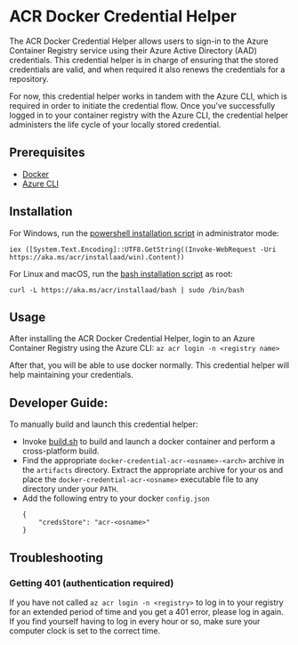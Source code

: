 # ACR Docker Credential Helper

The ACR Docker Credential Helper allows users to sign-in to the Azure Container Registry service using their Azure Active Directory (AAD) credentials. This credential helper is in charge of ensuring that the stored credentials are valid, and when required it also renews the credentials for a repository.

For now, this credential helper works in tandem with the Azure CLI, which is required in order to initiate the credential flow. Once you've successfully logged in to your container registry with the Azure CLI, the credential helper administers the life cycle of your locally stored credential.

## Prerequisites

- [Docker](https://www.docker.com/)
- [Azure CLI](https://github.com/Azure/azure-cli)

## Installation
For Windows, run the [powershell installation script](https://aka.ms/acr/installaad/win) in administrator mode:

`iex ([System.Text.Encoding]::UTF8.GetString((Invoke-WebRequest -Uri https://aka.ms/acr/installaad/win).Content))`

For Linux and macOS, run the [bash installation script](https://aka.ms/acr/installaad/bash) as root:

`curl -L https://aka.ms/acr/installaad/bash | sudo /bin/bash`

## Usage
After installing the ACR Docker Credential Helper, login to an Azure Container Registry using the Azure CLI:
    `az acr login -n <registry name>`

After that, you will be able to use docker normally. This credential helper will help maintaining your credentials.

## Developer Guide:

To manually build and launch this credential helper:
- Invoke [build.sh](build.sh) to build and launch a docker container and perform a cross-platform build.
- Find the appropriate `docker-credential-acr-<osname>-<arch>` archive in the `artifacts` directory. Extract the appropriate archive for your os and place the `docker-credential-acr-<osname>` executable file to any directory under your `PATH`.
- Add the following entry to your docker `config.json`
    ```
    {
        "credsStore": "acr-<osname>"
    }
    ```

## Troubleshooting
### Getting 401 (authentication required)

If you have not called `az acr login -n <registry>` to log in to your registry for an extended period of time and you get a 401 error, please log in again. If you find yourself having to log in every hour or so, make sure your computer clock is set to the correct time.
